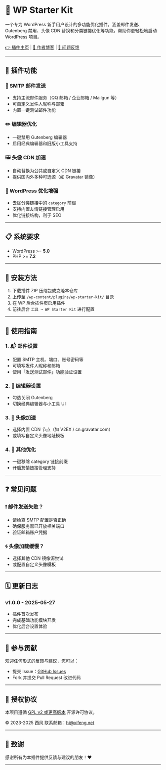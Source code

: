# 🚀 WP Starter Kit

一个专为 WordPress 新手用户设计的多功能优化插件，涵盖邮件发送、Gutenberg 禁用、头像 CDN 替换和分类链接优化等功能，帮助你更轻松地启动 WordPress 项目。

[👉 插件主页](https://westlife.net/wp-starter-kit.html) | [📖 作者博客](https://westlife.net) | [🐞 问题反馈](https://github.com/gentpan/wp-starter-kit/issues)

---

## 🧰 插件功能

### 📧 SMTP 邮件发送
- 支持主流邮件服务（QQ 邮箱 / 企业邮箱 / Mailgun 等）
- 可自定义发件人昵称与邮箱
- 内置一键测试邮件功能

### ✏️ 编辑器优化
- 一键禁用 Gutenberg 编辑器
- 启用经典编辑器和旧版小工具支持

### 🖼️ 头像 CDN 加速
- 自动替换为公共或自定义 CDN 链接
- 提供国内外多种可选源（如 Gravatar 镜像）

### 🔗 WordPress 优化增强
- 去除分类链接中的 `category` 前缀
- 支持内置友情链接管理启用
- 优化链接结构，利于 SEO

---

## 📋 系统要求

- WordPress >= **5.0**
- PHP >= **7.2**

---

## 🔧 安装方法

1. 下载插件 ZIP 压缩包或克隆本仓库
2. 上传至 `/wp-content/plugins/wp-starter-kit/` 目录
3. 在 WP 后台插件页启用插件
4. 前往后台 `工具 → WP Starter Kit` 进行配置

---

## 📝 使用指南

### 1. 📬 邮件设置
- 配置 SMTP 主机、端口、账号密码等
- 可填写发件人昵称和邮箱
- 使用「发送测试邮件」功能验证设置

### 2. 🧱 编辑器设置
- 勾选关闭 Gutenberg
- 切换经典编辑器与小工具 UI

### 3. 🚀 头像加速
- 选择内置 CDN 节点（如 V2EX / cn.gravatar.com）
- 或填写自定义头像地址模板

### 4. 🔨 其他优化
- 一键移除 category 链接前缀
- 开启友情链接管理支持

---

## ❓ 常见问题

### ❗ 邮件发送失败？
- 请检查 SMTP 配置是否正确
- 确保服务器已开放相关端口
- 验证邮箱账户凭据

### 🌀 头像加载缓慢？
- 选择其他 CDN 镜像源尝试
- 或配置自定义头像模板

---

## 🗓️ 更新日志

### v1.0.0 - 2025-05-27
- 插件首次发布
- 完成基础功能模块开发
- 优化后台设置体验

---

## 🤝 参与贡献

欢迎任何形式的反馈与建议，您可以：

- 提交 Issue：[GitHub Issues](https://github.com/gentpan/wp-starter-kit/issues)
- Fork 并提交 Pull Request 改进代码

---

## 📄 授权协议

本项目遵循 [GPL v2 或更高版本](https://www.gnu.org/licenses/gpl-2.0.html) 开源许可协议。

© 2023-2025 西风
联系邮箱：hi@xifeng.net

---

## 🙏 致谢

感谢所有为本插件提供反馈与建议的朋友！❤️

---

